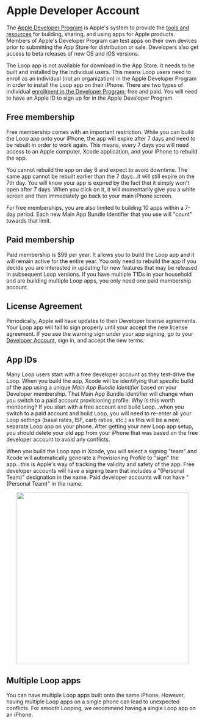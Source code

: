# Apple Developer Account


The [Apple Developer Program](https://developer.apple.com/programs/how-it-works/) is Apple's system to provide the [tools and resources](https://developer.apple.com/programs/whats-included/) for building, sharing, and using apps for Apple products.  Members of Apple's Developer Program can test apps on their own devices prior to submitting the App Store for distribution or sale.  Developers also get access to beta releases of new OS and iOS versions.  

The Loop app is not available for download in the App Store.  It needs to be built and installed by the individual users.  This means Loop users need to enroll as an individual (not an organization) in the Apple Developer Program in order to install the Loop app on their iPhone.  There are two types of individual [enrollment in the Developer Program](https://developer.apple.com/programs/enroll/); free and paid.  You will need to have an Apple ID to sign up for in the Apple Developer Program.

## Free membership

Free membership comes with an important restriction.  While you can build the Loop app onto your iPhone, the app will expire after 7 days and need to be rebuilt in order to work again.  This means, every 7 days you will need access to an Apple computer, Xcode application, and your iPhone to rebuild the app.

You cannot rebuild the app on day 6 and expect to avoid downtime.  The same app cannot be rebuilt earlier than the 7 days...it will still expire on the 7th day.  You will know your app is expired by the fact that it simply won't open after 7 days.  When you click on it, it will momentarily give you a white screen and then immediately go back to your main iPhone screen.  

For free memberships, you are also limited to building 10 apps within a 7-day period.  Each new Main App Bundle Identifier that you use will "count" towards that limit.

## Paid membership

Paid membership is $99 per year.  It allows you to build the Loop app and it will remain active for the entire year.  You only need to rebuild the app if you decide you are interested in updating for new features that may be released in subsequent Loop versions.  If you have multiple T1Ds in your household and are building multiple Loop apps, you only need one paid membership account.

## License Agreement

Periodically, Apple will have updates to their Developer license agreements.  Your Loop app will fail to sign properly until your accept the new license agreement.  If you see the warning sign under your app signing, go to your [Developer Account](https://developer.apple.com/account/), sign in, and accept the new terms.


## App IDs

Many Loop users start with a free developer account as they test-drive the Loop.  When you build the app, Xcode will be identifying that specific build of the app using a unique *Main App Bundle Identifier* based on your Developer membership.  That Main App Bundle Identifier will change when you switch to a paid account provisioning profile.  Why is this worth mentioning?  If you start with a free account and build Loop...when you switch to a paid account and build Loop, you will need to re-enter all your Loop settings (basal rates, ISF, carb ratios, etc.) as this will be a new, separate Loop app on your phone.  After getting your new Loop app setup, you should delete your old app from your iPhone that was based on the free developer account to avoid any conflicts.

When you build the Loop app in Xcode, you will select a signing "team" and Xcode will automatically generate a Provisioning Profile to "sign" the app...this is Apple's way of tracking the validity and safety of the app.  Free developer accounts will have a signing team that includes a "(Personal Team)" designation in the name.  Paid developer accounts will not have "(Personal Team)" in the name.  

<p align="center">
<img src="../img/team.jpg" width="450">
</p>

## Multiple Loop apps

You can have multiple Loop apps built onto the same iPhone.  However, having multiple Loop apps on a single phone can lead to unexpected conflicts.  For smooth Looping, we recommend having a single Loop app on an iPhone.

